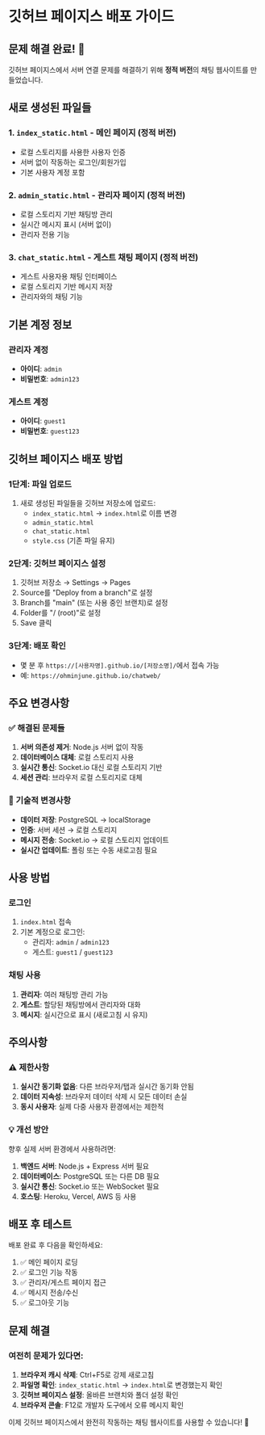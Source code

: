 # 깃허브 페이지스 배포 가이드

## 문제 해결 완료! 🎉

깃허브 페이지스에서 서버 연결 문제를 해결하기 위해 **정적 버전**의 채팅 웹사이트를 만들었습니다.

## 새로 생성된 파일들

### 1. `index_static.html` - 메인 페이지 (정적 버전)
- 로컬 스토리지를 사용한 사용자 인증
- 서버 없이 작동하는 로그인/회원가입
- 기본 사용자 계정 포함

### 2. `admin_static.html` - 관리자 페이지 (정적 버전)
- 로컬 스토리지 기반 채팅방 관리
- 실시간 메시지 표시 (서버 없이)
- 관리자 전용 기능

### 3. `chat_static.html` - 게스트 채팅 페이지 (정적 버전)
- 게스트 사용자용 채팅 인터페이스
- 로컬 스토리지 기반 메시지 저장
- 관리자와의 채팅 기능

## 기본 계정 정보

### 관리자 계정
- **아이디**: `admin`
- **비밀번호**: `admin123`

### 게스트 계정
- **아이디**: `guest1`
- **비밀번호**: `guest123`

## 깃허브 페이지스 배포 방법

### 1단계: 파일 업로드
1. 새로 생성된 파일들을 깃허브 저장소에 업로드:
   - `index_static.html` → `index.html`로 이름 변경
   - `admin_static.html`
   - `chat_static.html`
   - `style.css` (기존 파일 유지)

### 2단계: 깃허브 페이지스 설정
1. 깃허브 저장소 → Settings → Pages
2. Source를 "Deploy from a branch"로 설정
3. Branch를 "main" (또는 사용 중인 브랜치)로 설정
4. Folder를 "/ (root)"로 설정
5. Save 클릭

### 3단계: 배포 확인
- 몇 분 후 `https://[사용자명].github.io/[저장소명]/`에서 접속 가능
- 예: `https://ohminjune.github.io/chatweb/`

## 주요 변경사항

### ✅ 해결된 문제들
1. **서버 의존성 제거**: Node.js 서버 없이 작동
2. **데이터베이스 대체**: 로컬 스토리지 사용
3. **실시간 통신**: Socket.io 대신 로컬 스토리지 기반
4. **세션 관리**: 브라우저 로컬 스토리지로 대체

### 🔧 기술적 변경사항
- **데이터 저장**: PostgreSQL → localStorage
- **인증**: 서버 세션 → 로컬 스토리지
- **메시지 전송**: Socket.io → 로컬 스토리지 업데이트
- **실시간 업데이트**: 폴링 또는 수동 새로고침 필요

## 사용 방법

### 로그인
1. `index.html` 접속
2. 기본 계정으로 로그인:
   - 관리자: `admin` / `admin123`
   - 게스트: `guest1` / `guest123`

### 채팅 사용
1. **관리자**: 여러 채팅방 관리 가능
2. **게스트**: 할당된 채팅방에서 관리자와 대화
3. **메시지**: 실시간으로 표시 (새로고침 시 유지)

## 주의사항

### ⚠️ 제한사항
1. **실시간 동기화 없음**: 다른 브라우저/탭과 실시간 동기화 안됨
2. **데이터 지속성**: 브라우저 데이터 삭제 시 모든 데이터 손실
3. **동시 사용자**: 실제 다중 사용자 환경에서는 제한적

### 💡 개선 방안
향후 실제 서버 환경에서 사용하려면:
1. **백엔드 서버**: Node.js + Express 서버 필요
2. **데이터베이스**: PostgreSQL 또는 다른 DB 필요
3. **실시간 통신**: Socket.io 또는 WebSocket 필요
4. **호스팅**: Heroku, Vercel, AWS 등 사용

## 배포 후 테스트

배포 완료 후 다음을 확인하세요:
1. ✅ 메인 페이지 로딩
2. ✅ 로그인 기능 작동
3. ✅ 관리자/게스트 페이지 접근
4. ✅ 메시지 전송/수신
5. ✅ 로그아웃 기능

## 문제 해결

### 여전히 문제가 있다면:
1. **브라우저 캐시 삭제**: Ctrl+F5로 강제 새로고침
2. **파일명 확인**: `index_static.html` → `index.html`로 변경했는지 확인
3. **깃허브 페이지스 설정**: 올바른 브랜치와 폴더 설정 확인
4. **브라우저 콘솔**: F12로 개발자 도구에서 오류 메시지 확인

이제 깃허브 페이지스에서 완전히 작동하는 채팅 웹사이트를 사용할 수 있습니다! 🚀
